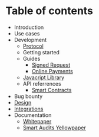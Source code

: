 # Table of contents

* Introduction
* Use cases
* Development
  * [Protocol](development/protocol.md)
  * Getting started
  * Guides
    * [Signed Request](development/guides/signed-request.md)
    * [Online Payments](development/guides/online-payments.md)
  * [Javacript Library](development/javacript-library.md)
  * API referrences
    * [Smart Contracts](https://github.com/RequestNetwork/requestNetwork/tree/master/packages/requestNetworkSmartContracts/)
* Bug bounty
* [Design](design.md)
* [Integrations](integrations.md)
* Documentation
  * [Whitepaper](http://google.in)
  * [Smart Audits Yellowpaper](https://request.network/assets/pdf/request_yellowpaper_smart_audits.pdf)

